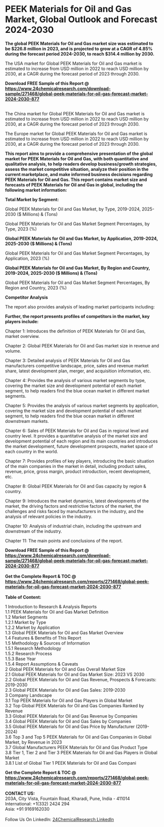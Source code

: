 <h1>PEEK Materials for Oil and Gas Market, Global Outlook and Forecast 2024-2030</h1><p><strong>The global PEEK Materials for Oil and Gas market size was estimated to be $226.8 million in 2023, and is projected to grow at a CAGR of 4.85% during the forecast period 2024-2030, to reach $314.4 million by 2030.</strong></p><p>
</p><p>The USA market for Global PEEK Materials for Oil and Gas market is estimated to increase from USD million in 2022 to reach USD million by 2030, at a CAGR during the forecast period of 2023 through 2030.</p><div><b>Download FREE Sample of this Report @ 
            <a href="https://www.24chemicalresearch.com/download-sample/271468/global-peek-materials-for-oil-gas-forecast-market-2024-2030-877">
            https://www.24chemicalresearch.com/download-sample/271468/global-peek-materials-for-oil-gas-forecast-market-2024-2030-877</a></b></div><br><p>
</p><p>The China market for Global PEEK Materials for Oil and Gas market is estimated to increase from USD million in 2022 to reach USD million by 2030, at a CAGR during the forecast period of 2023 through 2030.</p><p>
</p><p>The Europe market for Global PEEK Materials for Oil and Gas market is estimated to increase from USD million in 2022 to reach USD million by 2030, at a CAGR during the forecast period of 2023 through 2030.</p><p>
<strong>This report aims to provide a comprehensive presentation of the global market for PEEK Materials for Oil and Gas, with both quantitative and qualitative analysis, to help readers develop business/growth strategies, assess the market competitive situation, analyze their position in the current marketplace, and make informed business decisions regarding PEEK Materials for Oil and Gas. This report contains market size and forecasts of PEEK Materials for Oil and Gas in global, including the following market information:</strong></p><p>
</p><p>
<strong>Total Market by Segment:</strong></p><p>
Global PEEK Materials for Oil and Gas Market, by Type, 2019-2024, 2025-2030 ($ Millions) &amp; (Tons)</p><p>
Global PEEK Materials for Oil and Gas Market Segment Percentages, by Type, 2023 (%)</p><p>
</p><p>
</p><p><strong>Global PEEK Materials for Oil and Gas Market, by Application, 2019-2024, 2025-2030 ($ Millions) &amp; (Tons)</strong></p><p>
Global PEEK Materials for Oil and Gas Market Segment Percentages, by Application, 2023 (%)</p><p>
</p><p>
</p><p><strong>Global PEEK Materials for Oil and Gas Market, By Region and Country, 2019-2024, 2025-2030 ($ Millions) &amp; (Tons)</strong></p><p>
Global PEEK Materials for Oil and Gas Market Segment Percentages, By Region and Country, 2023 (%)</p><p>
</p><p>
</p><p><strong>Competitor Analysis</strong></p><p>
The report also provides analysis of leading market participants including:</p><p>
</p><p>
</p><p><strong>Further, the report presents profiles of competitors in the market, key players include:</strong></p><p>
</p><p>
Chapter 1: Introduces the definition of PEEK Materials for Oil and Gas, market overview.</p><p>
Chapter 2: Global PEEK Materials for Oil and Gas market size in revenue and volume.</p><p>
Chapter 3: Detailed analysis of PEEK Materials for Oil and Gas manufacturers competitive landscape, price, sales and revenue market share, latest development plan, merger, and acquisition information, etc.</p><p>
Chapter 4: Provides the analysis of various market segments by type, covering the market size and development potential of each market segment, to help readers find the blue ocean market in different market segments.</p><p>
Chapter 5: Provides the analysis of various market segments by application, covering the market size and development potential of each market segment, to help readers find the blue ocean market in different downstream markets.</p><p>
Chapter 6: Sales of PEEK Materials for Oil and Gas in regional level and country level. It provides a quantitative analysis of the market size and development potential of each region and its main countries and introduces the market development, future development prospects, market space of each country in the world.</p><p>
Chapter 7: Provides profiles of key players, introducing the basic situation of the main companies in the market in detail, including product sales, revenue, price, gross margin, product introduction, recent development, etc.</p><p>
Chapter 8: Global PEEK Materials for Oil and Gas capacity by region &amp; country.</p><p>
Chapter 9: Introduces the market dynamics, latest developments of the market, the driving factors and restrictive factors of the market, the challenges and risks faced by manufacturers in the industry, and the analysis of relevant policies in the industry.</p><p>
Chapter 10: Analysis of industrial chain, including the upstream and downstream of the industry.</p><p>
Chapter 11: The main points and conclusions of the report.</p><div><b>Download FREE Sample of this Report @ 
            <a href="https://www.24chemicalresearch.com/download-sample/271468/global-peek-materials-for-oil-gas-forecast-market-2024-2030-877">
            https://www.24chemicalresearch.com/download-sample/271468/global-peek-materials-for-oil-gas-forecast-market-2024-2030-877</a></b></div><br><div><b>Get the Complete Report & TOC @ 
            <a href="https://www.24chemicalresearch.com/reports/271468/global-peek-materials-for-oil-gas-forecast-market-2024-2030-877">
            https://www.24chemicalresearch.com/reports/271468/global-peek-materials-for-oil-gas-forecast-market-2024-2030-877</a></b></div><br>
            <b>Table of Content:</b><p>1 Introduction to Research & Analysis Reports<br />
    1.1 PEEK Materials for Oil and Gas Market Definition<br />
    1.2 Market Segments<br />
        1.2.1 Market by Type<br />
        1.2.2 Market by Application<br />
    1.3 Global PEEK Materials for Oil and Gas Market Overview<br />
    1.4 Features & Benefits of This Report<br />
    1.5 Methodology & Sources of Information<br />
        1.5.1 Research Methodology<br />
        1.5.2 Research Process<br />
        1.5.3 Base Year<br />
        1.5.4 Report Assumptions & Caveats<br />
2 Global PEEK Materials for Oil and Gas Overall Market Size<br />
    2.1 Global PEEK Materials for Oil and Gas Market Size: 2023 VS 2030<br />
    2.2 Global PEEK Materials for Oil and Gas Revenue, Prospects & Forecasts: 2019-2030<br />
    2.3 Global PEEK Materials for Oil and Gas Sales: 2019-2030<br />
3 Company Landscape<br />
    3.1 Top PEEK Materials for Oil and Gas Players in Global Market<br />
    3.2 Top Global PEEK Materials for Oil and Gas Companies Ranked by Revenue<br />
    3.3 Global PEEK Materials for Oil and Gas Revenue by Companies<br />
    3.4 Global PEEK Materials for Oil and Gas Sales by Companies<br />
    3.5 Global PEEK Materials for Oil and Gas Price by Manufacturer (2019-2024)<br />
    3.6 Top 3 and Top 5 PEEK Materials for Oil and Gas Companies in Global Market, by Revenue in 2023<br />
    3.7 Global Manufacturers PEEK Materials for Oil and Gas Product Type<br />
    3.8 Tier 1, Tier 2 and Tier 3 PEEK Materials for Oil and Gas Players in Global Market<br />
        3.8.1 List of Global Tier 1 PEEK Materials for Oil and Gas Compani</p><div><b>Get the Complete Report & TOC @ 
            <a href="https://www.24chemicalresearch.com/reports/271468/global-peek-materials-for-oil-gas-forecast-market-2024-2030-877">
            https://www.24chemicalresearch.com/reports/271468/global-peek-materials-for-oil-gas-forecast-market-2024-2030-877</a></b></div><br><b>CONTACT US:</b><br>
            203A, City Vista, Fountain Road, Kharadi, Pune, India - 411014<br>
            International: +1(332) 2424 294<br>
            Asia: +91 9169162030 <br><br>
            Follow Us On LinkedIn: <a href="https://www.linkedin.com/company/24chemicalresearch/">24ChemicalResearch LinkedIn</a>
